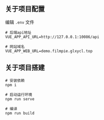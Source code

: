 ## 关于项目配置

编辑 `.env` 文件

```.env
# 后端api地址
VUE_APP_API_URL=http://127.0.0.1:10086/api

# 网站域名
VUE_APP_WEB_URL=demo.filmpie.glxycl.top
```
## 关于项目搭建

```vue
# 安装依赖
npm i

# 启动运行环境
npm run serve

# 编译
npm run build
```
